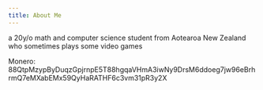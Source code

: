 ```yaml
---
title: About Me
---
```


a 20y/o math and computer science student from Aotearoa New Zealand who sometimes plays some video games

Monero: 88QtpMzypByDuqzGpjrnpE5T88hgqaVHmA3iwNy9DrsM6ddoeg7jw96eBrhrmQ7eMXabEMx59QyHaRATHF6c3vm31pR3y2X
